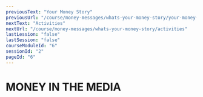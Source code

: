 ```yaml
---
previousText: "Your Money Story"
previousUrl: "/course/money-messages/whats-your-money-story/your-money-story"
nextText: "Activities"
nextUrl: "/course/money-messages/whats-your-money-story/activities"
lastLession: "false"
lastSession: "false"
courseModuleId: "6"
sessionId: "2"
pageId: "6"
---
```



# MONEY IN THE MEDIA
<sparkle-youtube src="https://www.youtube.com/embed/gUhRKVIjJtw"></sparkle-youtube>

<sparkle-youtube src="https://www.youtube.com/embed/ETxmCCsMoD0"></sparkle-youtube>

